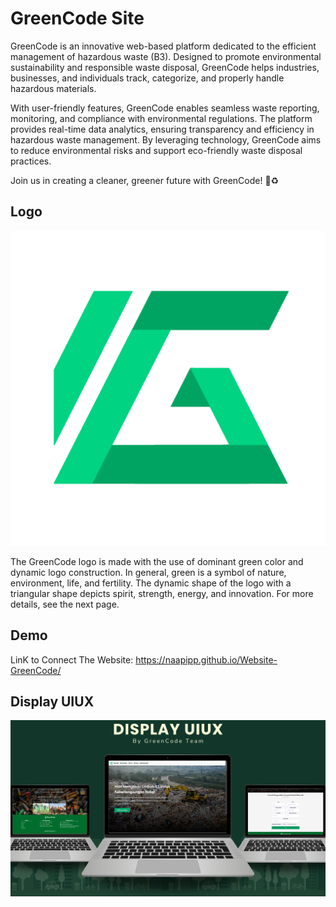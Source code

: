 
# GreenCode Site

GreenCode is an innovative web-based platform dedicated to the efficient management of hazardous waste (B3). Designed to promote environmental sustainability and responsible waste disposal, GreenCode helps industries, businesses, and individuals track, categorize, and properly handle hazardous materials.

With user-friendly features, GreenCode enables seamless waste reporting, monitoring, and compliance with environmental regulations. The platform provides real-time data analytics, ensuring transparency and efficiency in hazardous waste management. By leveraging technology, GreenCode aims to reduce environmental risks and support eco-friendly waste disposal practices.

Join us in creating a cleaner, greener future with GreenCode! 🌱♻️




## Logo

![Logo](https://github.com/NaApipp/Website-GreenCode/blob/a5fcb160394af7acd7fa0d13503903674ab7d6ed/asset/image/Logo.png)

The GreenCode logo is made with the use of dominant green color and dynamic logo construction. In general, green is a symbol of nature, environment, life, and fertility. The dynamic shape of the logo with a triangular shape depicts spirit, strength, energy, and innovation. For more details, see the next page.




## Demo

LinK to Connect The Website: https://naapipp.github.io/Website-GreenCode/





## Display UIUX

![App Screenshot](https://github.com/NaApipp/Website-GreenCode/blob/ae4aac4eb1896d7a6cb6aa51e4c909f8da775cfe/asset/image/Final%20Display%20UIUX%20GreenCode.png)

